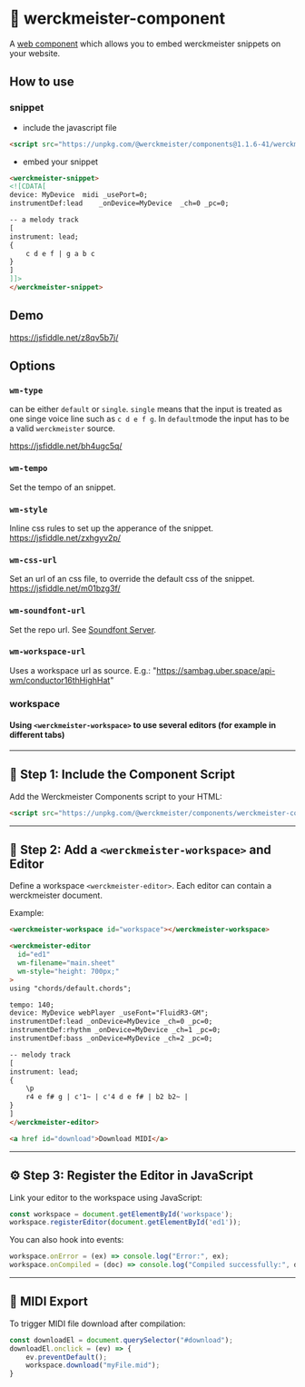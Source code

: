# 🎼  werckmeister-component

A [web component](https://en.wikipedia.org/wiki/Web_Components) which allows you to embed werckmeister snippets on your website.

## How to use

### snippet
* include the javascript file

```html
<script src="https://unpkg.com/@werckmeister/components@1.1.6-41/werckmeister-components.js"></script>
```
* embed your snippet

```html
<werckmeister-snippet>
<![CDATA[
device: MyDevice  midi _usePort=0;
instrumentDef:lead    _onDevice=MyDevice  _ch=0 _pc=0;

-- a melody track
[
instrument: lead;
{
    c d e f | g a b c
}
]
]]>
</werckmeister-snippet> 
```

## Demo
https://jsfiddle.net/z8qv5b7j/


## Options

### `wm-type`
can be either `default` or `single`. `single` means that the input is treated as one singe voice line such as `c d e f g`.
In `default`mode the input has to be a valid `werckmeister` source.

https://jsfiddle.net/bh4ugc5q/

### `wm-tempo`
Set the tempo of an snippet.
### `wm-style`
Inline css rules to set up the apperance of the snippet.
https://jsfiddle.net/zxhgyv2p/

### `wm-css-url`
Set an url of an css file, to override the default css of the snippet.
https://jsfiddle.net/m01bzg3f/

### `wm-soundfont-url`
Set the repo url. See [Soundfont Server](https://github.com/werckme/soundfont-server).

### `wm-workspace-url`
Uses a workspace url as source. E.g.: "https://sambag.uber.space/api-wm/conductor16thHighHat"


### workspace
#### Using `<werckmeister-workspace>` to use several editors (for example in different tabs)

---

## 🔌 Step 1: Include the Component Script

Add the Werckmeister Components script to your HTML:

```html
<script src="https://unpkg.com/@werckmeister/components/werckmeister-components.js"></script>
```

---

## 🧱 Step 2: Add a `<werckmeister-workspace>` and Editor

Define a workspace `<werckmeister-editor>`. Each editor can contain a werckmeister document.

Example:

```html
<werckmeister-workspace id="workspace"></werckmeister-workspace>

<werckmeister-editor
  id="ed1"
  wm-filename="main.sheet"
  wm-style="height: 700px;"
>
using "chords/default.chords";

tempo: 140;
device: MyDevice webPlayer _useFont="FluidR3-GM";
instrumentDef:lead _onDevice=MyDevice _ch=0 _pc=0;
instrumentDef:rhythm _onDevice=MyDevice _ch=1 _pc=0;
instrumentDef:bass _onDevice=MyDevice _ch=2 _pc=0;

-- melody track
[
instrument: lead;
{
    \p
    r4 e f# g | c'1~ | c'4 d e f# | b2 b2~ |
}
]
</werckmeister-editor>

<a href id="download">Download MIDI</a>
```

---

## ⚙️ Step 3: Register the Editor in JavaScript

Link your editor to the workspace using JavaScript:

```js
const workspace = document.getElementById('workspace');
workspace.registerEditor(document.getElementById('ed1'));
```

You can also hook into events:

```js
workspace.onError = (ex) => console.log("Error:", ex);
workspace.onCompiled = (doc) => console.log("Compiled successfully:", doc);
```

---

## 🎵 MIDI Export

To trigger MIDI file download after compilation:

```js
const downloadEl = document.querySelector("#download");
downloadEl.onclick = (ev) => {
    ev.preventDefault();
    workspace.download("myFile.mid");
}
```

